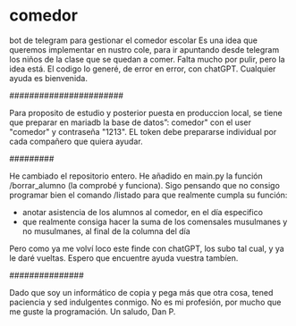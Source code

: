 # comedor
bot de telegram para gestionar el comedor escolar Es una idea que queremos implementar en nustro cole, 
para ir apuntando desde telegram los niños de la clase que se quedan a comer. 
Falta mucho por pulir, pero la idea está. 
El codigo lo generé, de error en error, con chatGPT. 
Cualquier ayuda es bienvenida.

 ####################### 
 
Para proposito de estudio y posterior puesta en produccion local, se tiene que preparar en mariadb la base de datos”:
comedor" con el user "comedor" y contraseña "1213".
 EL token debe prepararse individual por cada compañero que quiera ayudar. 
 
######### 

He cambiado el repositorio entero. 
He añadido en main.py la función /borrar_alumno (la comprobé y funciona). 
Sigo pensando que no consigo programar bien el comando /listado para que realmente cumpla su función: 
 - anotar asistencia de los alumnos al comedor, en el día especifico
 - que realmente consiga hacer la suma de los comensales musulmanes y no musulmanes, al final de la columna del día 
 
 Pero como ya me volví loco este finde con chatGPT, los subo tal cual, y ya le daré vueltas. 
 Espero que encuentre ayuda vuestra tambíen. 

###############

Dado que soy un informático de copia y pega más que otra cosa, 
tened paciencia y sed indulgentes conmigo. 
No es mi profesión, por mucho que me guste la programación.
Un saludo, Dan P.
